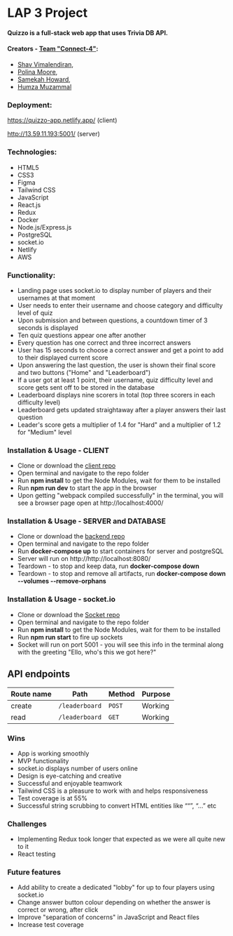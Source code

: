 # LAP 3 Project

#### Quizzo is a full-stack web app that uses Trivia DB API.

#### Creators - [Team "Connect-4"](https://github.com/Team-Connect-4):
- [Shav Vimalendiran](https://github.com/Shavvimal),
- [Polina Moore](https://github.com/Poligera),
- [Samekah Howard](https://github.com/Samekah),
- [Humza Muzammal](https://github.com/humza1997)


### Deployment:

https://quizzo-app.netlify.app/ (client)

http://13.59.11.193:5001/ (server)


### Technologies:

- HTML5
- CSS3
- Figma
- Tailwind CSS
- JavaScript
- React.js
- Redux
- Docker
- Node.js/Express.js
- PostgreSQL
- socket.io
- Netlify
- AWS


### Functionality:

- Landing page uses socket.io to display number of players and their usernames at that moment
- User needs to enter their username and choose category and difficulty level of quiz
- Upon submission and between questions, a countdown timer of 3 seconds is displayed
- Ten quiz questions appear one after another
- Every question has one correct and three incorrect answers
- User has 15 seconds to choose a correct answer and get a point to add to their displayed current score
- Upon answering the last question, the user is shown their final score and two buttons ("Home" and "Leaderboard")
- If a user got at least 1 point, their username, quiz difficulty level and score gets sent off to be stored in the database
- Leaderboard displays nine scorers in total (top three scorers in each difficulty level)
- Leaderboard gets updated straightaway after a player answers their last question
- Leader's score gets a multiplier of 1.4 for "Hard" and a multiplier of 1.2 for "Medium" level


### Installation & Usage - CLIENT

- Clone or download the [client repo](https://github.com/Team-Connect-4/client)
- Open terminal and navigate to the repo folder
- Run **npm install** to get the Node Modules, wait for them to be installed
- Run **npm run dev** to start the app in the browser
- Upon getting "webpack compiled successfully" in the terminal, you will see a browser page open at http://localhost:4000/


### Installation & Usage - SERVER and DATABASE

- Clone or download the [backend repo](https://github.com/Team-Connect-4/LAP3_Backend)
- Open terminal and navigate to the repo folder
- Run **docker-compose up** to start containers for server and postgreSQL
- Server will run on http://http://localhost:8080/
- Teardown - to stop and keep data, run **docker-compose down**
- Teardown - to stop and remove all artifacts, run **docker-compose down --volumes --remove-orphans**


### Installation & Usage - socket.io

- Clone or download the [Socket repo](https://github.com/Team-Connect-4/Socket)
- Open terminal and navigate to the repo folder
- Run **npm install** to get the Node Modules, wait for them to be installed
- Run **npm run start** to fire up sockets
- Socket will run on port 5001 - you will see this info in the terminal along with the greeting "Ello, who's this we got here?"


## API endpoints

| Route name | Path                                   | Method        | Purpose |
| ---------- | ---------------------------------------| ------------- | ------- |
| create     | `/leaderboard`                         | `POST`        | Working |
| read       | `/leaderboard`                         | `GET`         | Working |


### Wins

- App is working smoothly
- MVP functionality
- socket.io displays number of users online
- Design is eye-catching and creative
- Successful and enjoyable teamwork
- Tailwind CSS is a pleasure to work with and helps responsiveness
- Test coverage is at 55%
- Successful string scrubbing to convert HTML entities like “&ldquo;”, “&hellip;” etc


### Challenges

- Implementing Redux took longer that expected as we were all quite new to it
- React testing


### Future features

- Add ability to create a dedicated "lobby" for up to four players using socket.io
- Change answer button colour depending on whether the answer is correct or wrong, after click
- Improve "separation of concerns" in JavaScript and React files
- Increase test coverage
